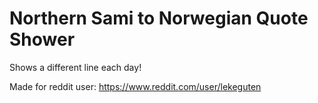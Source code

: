 # Northern Sami to Norwegian Quote Shower

Shows a different line each day!

Made for reddit user: https://www.reddit.com/user/lekeguten
